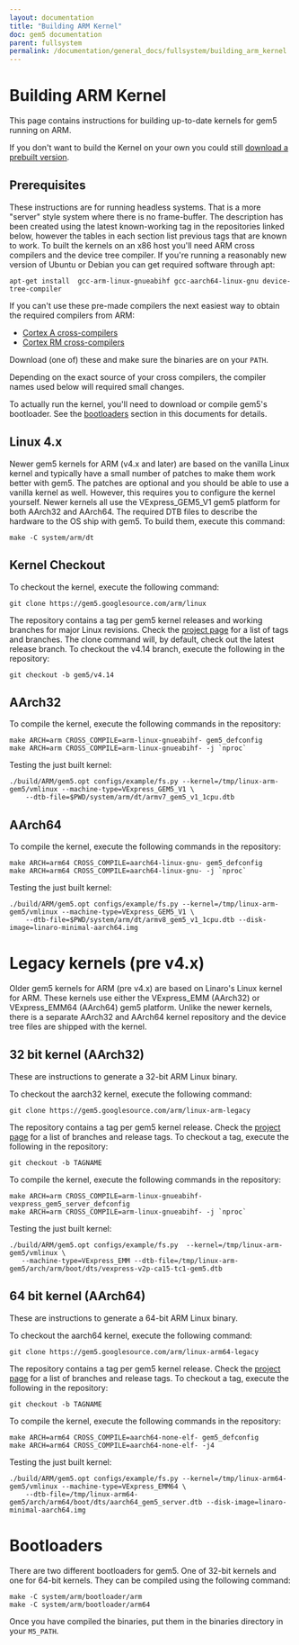 ```yaml
---
layout: documentation
title: "Building ARM Kernel"
doc: gem5 documentation
parent: fullsystem
permalink: /documentation/general_docs/fullsystem/building_arm_kernel
---
```


# Building ARM Kernel

This page contains instructions for building up-to-date kernels for gem5 running on ARM. 

If you don't want to build the Kernel on your own you could still [download a
prebuilt version](./guest_binaries).

## Prerequisites
These instructions are for running headless systems. That is a more "server" style system where there is no frame-buffer. The description has been created using the latest known-working tag in the repositories linked below, however the tables in each section list previous tags that are known to work. To built the kernels on an x86 host you'll need ARM cross compilers and the device tree compiler. If you're running a reasonably new version of Ubuntu or Debian you can get required software through apt:

```
apt-get install  gcc-arm-linux-gnueabihf gcc-aarch64-linux-gnu device-tree-compiler
```

If you can't use these pre-made compilers the next easiest way to obtain the
required compilers from ARM:
- [Cortex A cross-compilers](https://developer.arm.com/tools-and-software/open-source-software/developer-tools/gnu-toolchain/gnu-a/downloads)
- [Cortex RM cross-compilers](https://developer.arm.com/tools-and-software/open-source-software/developer-tools/gnu-toolchain/gnu-rm/downloads)

Download (one of) these and make sure the binaries are on your `PATH`.

Depending on the exact source of your cross compilers, the compiler names used below will required small changes.

To actually run the kernel, you'll need to download or compile gem5's
bootloader. See the [bootloaders](#bootloaders) section in this documents for
details.

## Linux 4.x
Newer gem5 kernels for ARM (v4.x and later) are based on the vanilla Linux kernel and typically have a small number of patches to make them work better with gem5. The patches are optional and you should be able to use a vanilla kernel as well. However, this requires you to configure the kernel yourself. Newer kernels all use the VExpress\_GEM5\_V1 gem5 platform for both AArch32 and AArch64. The required DTB files to describe the hardware to the OS ship with gem5. To build them, execute this command:

```
make -C system/arm/dt
```

## Kernel Checkout
To checkout the kernel, execute the following command:

```
git clone https://gem5.googlesource.com/arm/linux
```

The repository contains a tag per gem5 kernel releases and working branches for major Linux revisions. Check the [project page](https://gem5-review.googlesource.com/#/admin/projects/arm/linux) for a list of tags and branches. The clone command will, by default, check out the latest release branch. To checkout the v4.14 branch, execute the following in the repository:
```
git checkout -b gem5/v4.14
```

## AArch32
To compile the kernel, execute the following commands in the repository:

```
make ARCH=arm CROSS_COMPILE=arm-linux-gnueabihf- gem5_defconfig
make ARCH=arm CROSS_COMPILE=arm-linux-gnueabihf- -j `nproc`
```

Testing the just built kernel:

```
./build/ARM/gem5.opt configs/example/fs.py --kernel=/tmp/linux-arm-gem5/vmlinux --machine-type=VExpress_GEM5_V1 \
    --dtb-file=$PWD/system/arm/dt/armv7_gem5_v1_1cpu.dtb
```

## AArch64
To compile the kernel, execute the following commands in the repository:

```
make ARCH=arm64 CROSS_COMPILE=aarch64-linux-gnu- gem5_defconfig
make ARCH=arm64 CROSS_COMPILE=aarch64-linux-gnu- -j `nproc`
```

Testing the just built kernel:

```
./build/ARM/gem5.opt configs/example/fs.py --kernel=/tmp/linux-arm-gem5/vmlinux --machine-type=VExpress_GEM5_V1 \
    --dtb-file=$PWD/system/arm/dt/armv8_gem5_v1_1cpu.dtb --disk-image=linaro-minimal-aarch64.img
```

# Legacy kernels (pre v4.x)
Older gem5 kernels for ARM (pre v4.x) are based on Linaro's Linux kernel for ARM. These kernels use either the VExpress\_EMM (AArch32) or VExpress\_EMM64 (AArch64)  gem5 platform. Unlike the newer kernels, there is a separate AArch32 and AArch64 kernel repository and the device tree files are shipped with the kernel.

## 32 bit kernel (AArch32)
These are instructions to generate a 32-bit ARM Linux binary.

To checkout the aarch32 kernel, execute the following command:

```
git clone https://gem5.googlesource.com/arm/linux-arm-legacy
```

The repository contains a tag per gem5 kernel release. Check the [project page](https://gem5-review.googlesource.com/#/admin/projects/arm/linux-arm-legacy) for a list of branches and release tags. To checkout a tag, execute the following in the repository:

```
git checkout -b TAGNAME
```

To compile the kernel, execute the following commands in the repository:

```
make ARCH=arm CROSS_COMPILE=arm-linux-gnueabihf- vexpress_gem5_server_defconfig
make ARCH=arm CROSS_COMPILE=arm-linux-gnueabihf- -j `nproc`
```

Testing the just built kernel:

```
./build/ARM/gem5.opt configs/example/fs.py  --kernel=/tmp/linux-arm-gem5/vmlinux \
   --machine-type=VExpress_EMM --dtb-file=/tmp/linux-arm-gem5/arch/arm/boot/dts/vexpress-v2p-ca15-tc1-gem5.dtb 
```

## 64 bit kernel (AArch64)
These are instructions to generate a 64-bit ARM Linux binary. 

To checkout the aarch64 kernel, execute the following command:

```
git clone https://gem5.googlesource.com/arm/linux-arm64-legacy
```

The repository contains a tag per gem5 kernel release. Check the [project page](https://gem5-review.googlesource.com/#/admin/projects/arm/linux-arm64-legacy) for a list of branches and release tags. To checkout a tag, execute the following in the repository:

```
git checkout -b TAGNAME
```

To compile the kernel, execute the following commands in the repository:

```
make ARCH=arm64 CROSS_COMPILE=aarch64-none-elf- gem5_defconfig
make ARCH=arm64 CROSS_COMPILE=aarch64-none-elf- -j4
```

Testing the just built kernel:

```
./build/ARM/gem5.opt configs/example/fs.py --kernel=/tmp/linux-arm64-gem5/vmlinux --machine-type=VExpress_EMM64 \
    --dtb-file=/tmp/linux-arm64-gem5/arch/arm64/boot/dts/aarch64_gem5_server.dtb --disk-image=linaro-minimal-aarch64.img
```

# Bootloaders
There are two different bootloaders for gem5. One of 32-bit kernels and one for 64-bit kernels. They can be compiled using the following command:

```
make -C system/arm/bootloader/arm
make -C system/arm/bootloader/arm64
```

Once you have compiled the binaries, put them in the binaries directory in your
`M5_PATH`.
